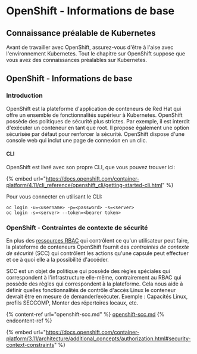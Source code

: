 # OpenShift - Informations de base

## Connaissance préalable de Kubernetes <a href="#a94e" id="a94e"></a>

Avant de travailler avec OpenShift, assurez-vous d'être à l'aise avec l'environnement Kubernetes. Tout le chapitre sur OpenShift suppose que vous avez des connaissances préalables sur Kubernetes.

## OpenShift - Informations de base

### Introduction

OpenShift est la plateforme d'application de conteneurs de Red Hat qui offre un ensemble de fonctionnalités supérieur à Kubernetes. OpenShift possède des politiques de sécurité plus strictes. Par exemple, il est interdit d'exécuter un conteneur en tant que root. Il propose également une option sécurisée par défaut pour renforcer la sécurité. OpenShift dispose d'une console web qui inclut une page de connexion en un clic.

#### CLI

OpenShift est livré avec son propre CLI, que vous pouvez trouver ici:

{% embed url="https://docs.openshift.com/container-platform/4.11/cli_reference/openshift_cli/getting-started-cli.html" %}

Pour vous connecter en utilisant le CLI:
```
oc login -u=<username> -p=<password> -s=<server>
oc login -s=<server> --token=<bearer token>
```
### &#x20;<a href="#a94e" id="a94e"></a>

### **OpenShift - Contraintes de contexte de sécurité** <a href="#a94e" id="a94e"></a>

En plus des [ressources RBAC](https://docs.openshift.com/container-platform/3.11/architecture/additional\_concepts/authorization.html#architecture-additional-concepts-authorization) qui contrôlent ce qu'un utilisateur peut faire, la plateforme de conteneurs OpenShift fournit des _contraintes de contexte de sécurité_ (SCC) qui contrôlent les actions qu'une capsule peut effectuer et ce à quoi elle a la possibilité d'accéder.

SCC est un objet de politique qui possède des règles spéciales qui correspondent à l'infrastructure elle-même, contrairement au RBAC qui possède des règles qui correspondent à la plateforme. Cela nous aide à définir quelles fonctionnalités de contrôle d'accès Linux le conteneur devrait être en mesure de demander/exécuter. Exemple : Capacités Linux, profils SECCOMP, Monter des répertoires locaux, etc.

{% content-ref url="openshift-scc.md" %}
[openshift-scc.md](openshift-scc.md)
{% endcontent-ref %}

{% embed url="https://docs.openshift.com/container-platform/3.11/architecture/additional_concepts/authorization.html#security-context-constraints" %}
